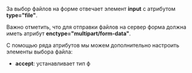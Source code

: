 За выбор файлов на форме отвечает элемент **input** с атрибутом **type="file"**.

Важно отметить, что для отправки файлов на сервер форма должна иметь атрибут **enctype="multipart/form-data"**.

С помощью ряда атрибутов мы можем дополнительно настроить элементы выбора файла:
- **accept**: устанавливает тип ф